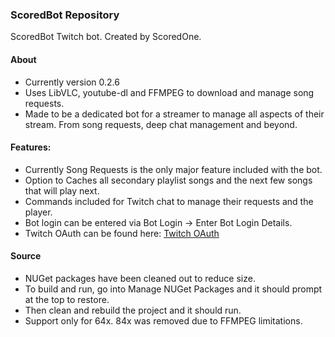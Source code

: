 ### ScoredBot Repository
 ScoredBot Twitch bot. Created by ScoredOne.
 
 #### About
 - Currently version 0.2.6
 - Uses LibVLC, youtube-dl and FFMPEG to download and manage song requests.
 - Made to be a dedicated bot for a streamer to manage all aspects of their stream. From song requests, deep chat management and beyond.
 
 #### Features:
 - Currently Song Requests is the only major feature included with the bot.
 - Option to Caches all secondary playlist songs and the next few songs that will play next.
 - Commands included for Twitch chat to manage their requests and the player.
 - Bot login can be entered via Bot Login -> Enter Bot Login Details.
 - Twitch OAuth can be found here: [Twitch OAuth](https://twitchapps.com/tmi/)
 
 #### Source
 - NUGet packages have been cleaned out to reduce size. 
 - To build and run, go into Manage NUGet Packages and it should prompt at the top to restore.
 - Then clean and rebuild the project and it should run.
 - Support only for 64x. 84x was removed due to FFMPEG limitations.
